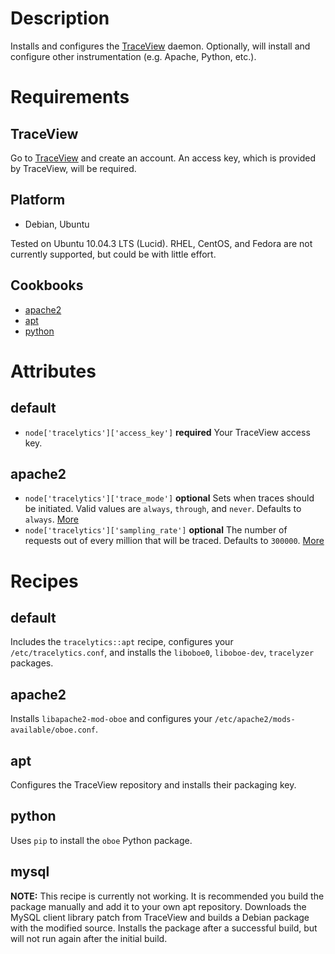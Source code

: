 Description
===========

Installs and configures the [TraceView](http://www.appneta.com/products/traceview/) daemon. Optionally, will install and configure other instrumentation (e.g. Apache, Python, etc.).

Requirements
============

TraceView
---------

Go to [TraceView](http://www.appneta.com/products/traceview/) and create an account. An access key, which is provided by TraceView, will be required.

Platform
--------

* Debian, Ubuntu

Tested on Ubuntu 10.04.3 LTS (Lucid). RHEL, CentOS, and Fedora are not currently supported, but could be with little effort.

Cookbooks
---------

* [apache2](https://github.com/opscode/cookbooks/tree/master/apache2)
* [apt](https://github.com/opscode/cookbooks/tree/master/apt)
* [python](https://github.com/opscode/cookbooks/tree/master/python)

Attributes
==========

default
-------

* `node['tracelytics']['access_key']` **required** Your TraceView access key.

apache2
-------

* `node['tracelytics']['trace_mode']` **optional** Sets when traces should be initiated. Valid values are `always`, `through`, and `never`. Defaults to `always`. [More](http://support.tracelytics.com/kb/configuration/configuring-apache)
* `node['tracelytics']['sampling_rate']` **optional** The number of requests out of every million that will be traced. Defaults to `300000`. [More](http://support.tracelytics.com/kb/configuration/configuring-apache)

Recipes
=======

default
-------

Includes the `tracelytics::apt` recipe, configures your `/etc/tracelytics.conf`, and installs the `liboboe0`, `liboboe-dev`, `tracelyzer` packages.

apache2
-------

Installs `libapache2-mod-oboe` and configures your `/etc/apache2/mods-available/oboe.conf`.

apt
---

Configures the TraceView repository and installs their packaging key.

python
------

Uses `pip` to install the `oboe` Python package.

mysql
-----

**NOTE:** This recipe is currently not working. It is recommended you build the package manually and add it to your own apt repository. Downloads the MySQL client library patch from TraceView and builds a Debian package with the modified source. Installs the package after a successful build, but will not run again after the initial build.
